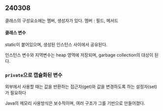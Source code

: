 ## 240308

클래스의 구성요소에는 멤버, 생성자가 있다.
멤버 : 필드, 메서드

#### 클래스 변수 
static이 붙어있으며, 생성된 인스턴스 사이에서 공유된다.

인스턴스 변수와 지역변수는 heap 영역에 저장되며, garbage collection의 대상이 된다.
 
### `private`으로 캡슐화된 변수
외부에서 사용할 때는 값을 반환하는 접근자(get)와 값을 변경하도록 하는 설정자(set)가 필요하다

Java의 메모리 사용방식은 보수적이며, 여러 구조가 그를 기반으로 만들어졌다.
